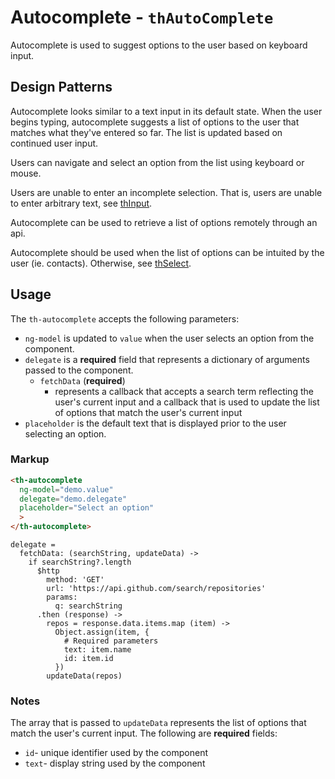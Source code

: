 # Autocomplete - `thAutoComplete`

Autocomplete is used to suggest options to the user based on keyboard input.

## Design Patterns

Autocomplete looks similar to a text input in its default state. When the user begins typing, autocomplete suggests a list of options to the user that matches what they've entered so far. The list is updated based on continued user input.

Users can navigate and select an option from the list using keyboard or mouse. 

Users are unable to enter an incomplete selection. That is, users are unable to enter arbitrary text, see [thInput](.\thInput).

Autocomplete can be used to retrieve a list of options remotely through an api.

Autocomplete should be used when the list of options can be intuited by the user (ie. contacts). Otherwise, see [thSelect](.\thSelect).

## Usage

The `th-autocomplete` accepts the following parameters:

* `ng-model` is updated to `value` when the user selects an option from the component.
* `delegate` is a **required** field that represents a dictionary of arguments passed to the component.
  * `fetchData` (**required**)
    * represents a callback that accepts a search term reflecting the user's current input and a callback that is used to update the list of options that match the user's current input
* `placeholder` is the default text that is displayed prior to the user selecting an option.

### Markup

```html
<th-autocomplete
  ng-model="demo.value"
  delegate="demo.delegate"
  placeholder="Select an option"
  >
</th-autocomplete>
```

```
delegate =
  fetchData: (searchString, updateData) ->
    if searchString?.length
      $http
        method: 'GET'
        url: 'https://api.github.com/search/repositories'
        params:
          q: searchString
      .then (response) ->
        repos = response.data.items.map (item) ->
          Object.assign(item, {
            # Required parameters
            text: item.name
            id: item.id
          })
        updateData(repos)
```

### Notes

The array that is passed to `updateData` represents the list of options that match the user's current input. The following are **required** fields:

* `id`- unique identifier used by the component
* `text`- display string used by the component 

